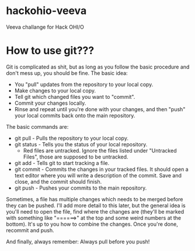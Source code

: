 # hackohio-veeva
Veeva challange for Hack OHI/O

# How to use git???
Git is complicated as shit, but as long as you follow the basic procedure and don't mess up, you should be fine. The basic idea:
- You "pull" updates from the repository to your local copy.
- Make changes to your local copy.
- Tell git which changed files you want to "commit".
- Commit your changes locally.
- Rinse and repeat until you're done with your changes, and then "push" your local commits back onto the main repository.

The basic commands are:

- git pull - Pulls the repository to your local copy.
- git status - Tells you the status of your local repository.
    - Red files are untracked. Ignore the files listed under "Untracked Files", those are supposed to be untracked.
- git add <filename> - Tells git to start tracking a file.
- git commit - Commits the changes in your tracked files. It should open a text editor where you will write a description of the commit. Save and close, and the commit should finish.
- git push - Pushes your commits to the main repository.

Sometimes, a file has multiple changes which needs to be merged before they can be pushed. I'll add more detail to this later, but the general idea is you'll need to open the file, find where the changes are (they'll be marked with something like "======>" at the top and some weird numbers at the bottom). It's up to you how to combine the changes. Once you're done, recommit and push.

And finally, always remember: Always pull before you push!